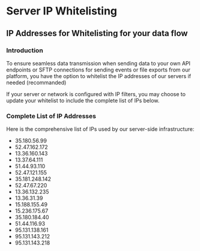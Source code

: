 # Server IP Whitelisting

## IP Addresses for Whitelisting for your data flow

### Introduction

To ensure seamless data transmission when sending data to your own API endpoints or SFTP connections for sending events or file exports from our platform, you have the option to whitelist the IP addresses of our servers if needed (recommanded)

If your server or network is configured with IP filters, you may choose to update your whitelist to include the complete list of IPs below.

### Complete List of IP Addresses

Here is the comprehensive list of IPs used by our server-side infrastructure:

* 35.180.56.99
* 52.47.162.172
* 13.36.160.143
* 13.37.64.111
* 51.44.93.110
* 52.47.121.155
* 35.181.248.142
* 52.47.67.220
* 13.36.132.235
* 13.36.31.39
* 15.188.155.49
* 15.236.175.67
* 35.180.184.40
* 51.44.116.93
* 95.131.138.161
* 95.131.143.212
* 95.131.143.218

